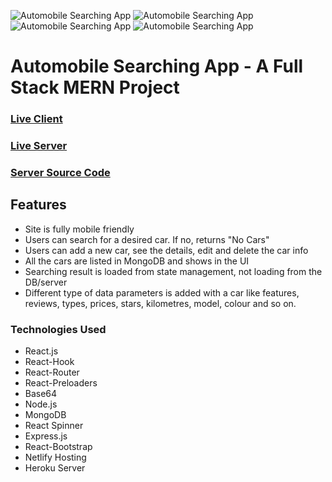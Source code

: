 ![Automobile Searching App](https://user-images.githubusercontent.com/62140337/101913509-483a4b80-3bed-11eb-923d-b1e9d7fb0df9.png)
![Automobile Searching App](https://user-images.githubusercontent.com/62140337/101913709-89caf680-3bed-11eb-84a9-3011a46ae4dd.png)
![Automobile Searching App](https://user-images.githubusercontent.com/62140337/101913798-aebf6980-3bed-11eb-882d-c15fe39ebafd.png)
![Automobile Searching App](https://user-images.githubusercontent.com/62140337/101916388-11fecb00-3bf1-11eb-97c2-bba167f4c50c.png)
# Automobile Searching App - A Full Stack MERN Project

### [Live Client](https://automobile-searching-app.netlify.app/)    
### [Live Server](https://automobile-searching-app.herokuapp.com)    
### [Server Source Code](https://github.com/bdmostafa/automobile-searching-app-server)

## Features
- Site is fully mobile friendly
- Users can search for a desired car. If no, returns "No Cars"
- Users can add a new car, see the details, edit and delete the car info
- All the cars are listed in MongoDB and shows in the UI
- Searching result is loaded from state management, not loading from the DB/server
- Different type of data parameters is added with a car like features, reviews, types, prices, stars, kilometres, model, colour and so on.

### Technologies Used 
- React.js
- React-Hook
- React-Router
- React-Preloaders
- Base64
- Node.js
- MongoDB
- React Spinner
- Express.js
- React-Bootstrap
- Netlify Hosting
- Heroku Server
